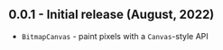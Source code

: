 ## 0.0.1 - Initial release (August, 2022)

* `BitmapCanvas` - paint pixels with a `Canvas`-style API
